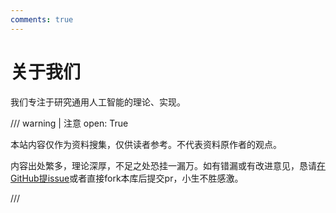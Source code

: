 ```yaml
---
comments: true
---
```

# 关于我们

我们专注于研究通用人工智能的理论、实现。

/// warning | 注意
    open: True

本站内容仅作为资料搜集，仅供读者参考。不代表资料原作者的观点。

内容出处繁多，理论深厚，不足之处恐挂一漏万。如有错漏或有改进意见，恳请[在GitHub提issue](https://github.com/Hailaylin/agi-society-cn/issues/new)或者直接fork本库后提交pr，小生不胜感激。

///
